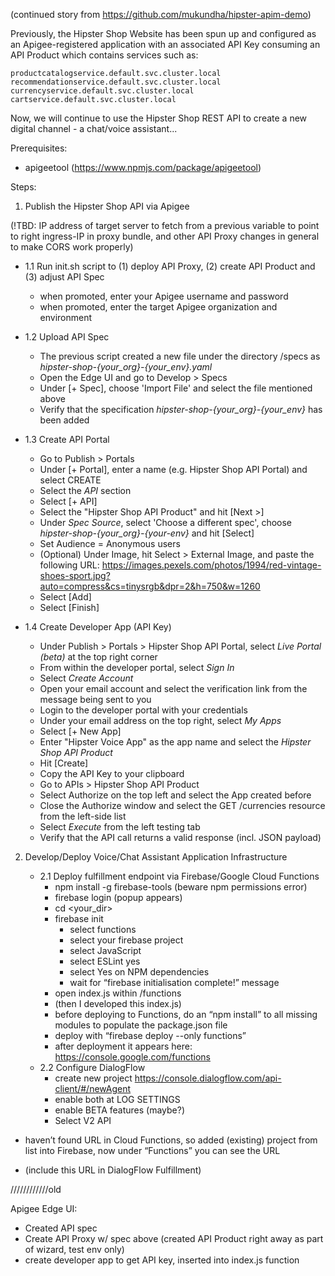 (continued story from https://github.com/mukundha/hipster-apim-demo)

Previously, the Hipster Shop Website has been spun up and configured as an Apigee-registered application with an associated API Key consuming an API Product which contains services such as:
```
productcatalogservice.default.svc.cluster.local
recommendationservice.default.svc.cluster.local
currencyservice.default.svc.cluster.local
cartservice.default.svc.cluster.local
```

Now, we will continue to use the Hipster Shop REST API to create a new digital channel - a chat/voice assistant...


Prerequisites:
- apigeetool (https://www.npmjs.com/package/apigeetool)


Steps:

1. Publish the Hipster Shop API via Apigee

	
(!TBD: IP address of target server to fetch from a previous variable to point to right ingress-IP in proxy bundle, and other API Proxy changes in general to make CORS work properly)


- 1.1 Run init.sh script to (1) deploy API Proxy, (2) create API Product and (3) adjust API Spec
	- when promoted, enter your Apigee username and password
	- when promoted, enter the target Apigee organization and environment
	
- 1.2 Upload API Spec
	- The previous script created a new file under the directory /specs as *hipster-shop-{your_org}-{your_env}.yaml*
	- Open the Edge UI and go to Develop > Specs
	- Under [+ Spec], choose 'Import File' and select the file mentioned above
	- Verify that the specification *hipster-shop-{your_org}-{your_env}* has been added

- 1.3 Create API Portal
	- Go to Publish > Portals
	- Under [+ Portal], enter a name (e.g. Hipster Shop API Portal) and select CREATE
	- Select the *API* section
	- Select [+ API]
	- Select the "Hipster Shop API Product" and hit [Next >]
	- Under *Spec Source*, select 'Choose a different spec', choose *hipster-shop-{your_org}-{your-env}* and hit [Select]
	- Set Audience = Anonymous users
	- (Optional) Under Image, hit Select > External Image, and paste the following URL: https://images.pexels.com/photos/1994/red-vintage-shoes-sport.jpg?auto=compress&cs=tinysrgb&dpr=2&h=750&w=1260
	- Select [Add]
	- Select [Finish]
	
- 1.4 Create Developer App (API Key)
	- Under Publish > Portals > Hipster Shop API Portal, select *Live Portal (beta)* at the top right corner
	- From within the developer portal, select *Sign In*
	- Select *Create Account*
	- Open your email account and select the verification link from the message being sent to you
	- Login to the developer portal with your credentials
	- Under your email address on the top right, select *My Apps*
	- Select [+ New App]
	- Enter "Hipster Voice App" as the app name and select the *Hipster Shop API Product* 
	- Hit [Create]
	- Copy the API Key to your clipboard
	- Go to APIs > Hipster Shop API Product
	- Select Authorize on the top left and select the App created before
	- Close the Authorize window and select the GET /currencies resource from the left-side list
	- Select *Execute* from the left testing tab
	- Verify that the API call returns a valid response (incl. JSON payload)
	

2. Develop/Deploy Voice/Chat Assistant Application Infrastructure

	- 2.1 Deploy fulfillment endpoint via Firebase/Google Cloud Functions
		- npm install -g firebase-tools (beware npm permissions error)
		- firebase login (popup appears)
		- cd <your_dir>
		- firebase init
			- select functions
			- select your firebase project
			- select JavaScript
			- select ESLint yes
			- select Yes on NPM dependencies
			-  wait for “firebase initialisation complete!” message
		- open index.js within /functions
		- (then I developed this index.js)
		- before deploying to Functions, do an “npm install” to all missing modules to populate the package.json file
		- deploy with “firebase deploy --only functions”
		- after deployment it appears here: https://console.google.com/functions
	- 2.2 Configure DialogFlow
		- create new project https://console.dialogflow.com/api-client/#/newAgent
		- enable both at LOG SETTINGS
		- enable BETA features (maybe?)
		- Select V2 API
	

- haven’t found URL in Cloud Functions, so added (existing) project from list into Firebase, now under “Functions” you can see the URL

- (include this URL in DialogFlow Fulfillment)

////////////old

Apigee Edge UI:
- Created API spec
- Create API Proxy w/ spec above (created API Product right away as part of wizard, test env only)
- create developer app to get API key, inserted into index.js function
